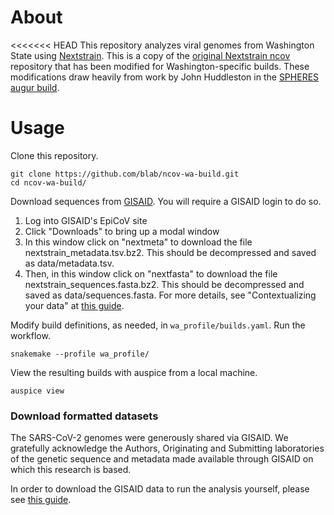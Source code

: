 # About

<<<<<<< HEAD
This repository analyzes viral genomes from Washington State using [Nextstrain](https://nextstrain.org/). This is a copy of the [original Nextstrain ncov](https://github.com/nextstrain/ncov/) repository that has been modified for Washington-specific builds. These modifications draw heavily from work by John Huddleston in the [SPHERES augur build](https://github.com/nextstrain/spheres-augur-build).

# Usage
Clone this repository.
```
git clone https://github.com/blab/ncov-wa-build.git
cd ncov-wa-build/
```

Download sequences from [GISAID](https://www.gisaid.org/). You will require a GISAID login to do so.
1. Log into GISAID's EpiCoV site
2. Click "Downloads" to bring up a modal window
3. In this window click on "nextmeta" to download the file nextstrain_metadata.tsv.bz2. This should be decompressed and saved as data/metadata.tsv.
4. Then, in this window click on "nextfasta" to download the file nextstrain_sequences.fasta.bz2. This should be decompressed and saved as data/sequences.fasta.
For more details, see "Contextualizing your data" at [this guide](https://nextstrain.github.io/ncov/data-prep).

Modify build definitions, as needed, in `wa_profile/builds.yaml`. Run the workflow.
```
snakemake --profile wa_profile/
```

View the resulting builds with auspice from a local machine.
```
auspice view
```

### Download formatted datasets

The SARS-CoV-2 genomes were generously shared via GISAID. We gratefully acknowledge the Authors, Originating and Submitting laboratories of the genetic sequence and metadata made available through GISAID on which this research is based.

In order to download the GISAID data to run the analysis yourself, please see [this guide](https://nextstrain.github.io/ncov/data-prep).
